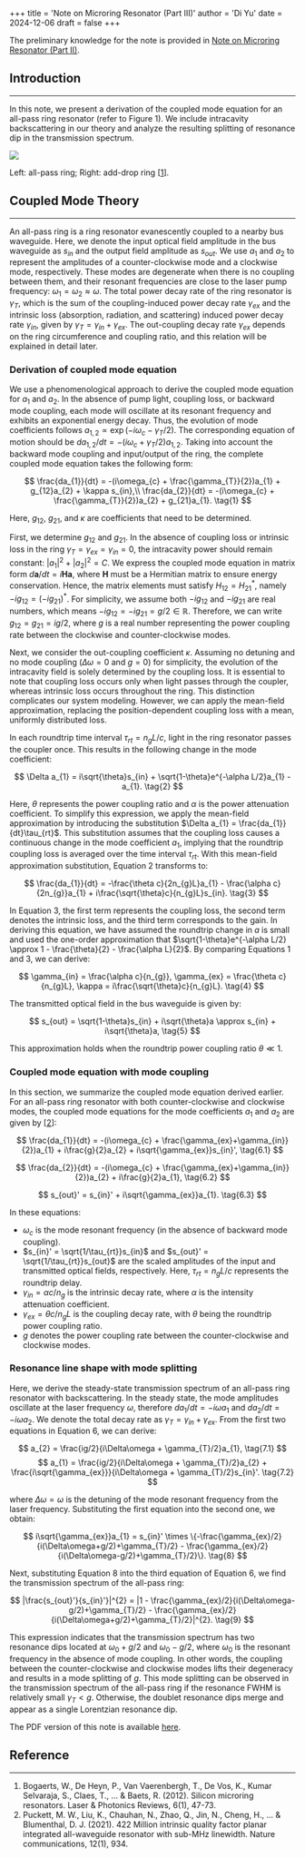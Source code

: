 +++
title = 'Note on Microring Resonator (Part III)'
author = 'Di Yu'
date = 2024-12-06
draft = false
+++

The preliminary knowledge for the note is provided in [Note on Microring Resonator (Part II)](https://nagato-d.github.io/notes_optoelectronics_basics/note-microring-resonator-ii/).

## Introduction

---

In this note, we present a derivation of the coupled mode equation for an all-pass ring resonator (refer to Figure 1). We include intracavity backscattering in our theory and analyze the resulting splitting of resonance dip in the transmission spectrum.

![](/posts/note-microring-resonator-III/fig1.png)

Left: all-pass ring; Right: add-drop ring [[1](#reference)].

## Coupled Mode Theory

---

An all-pass ring is a ring resonator evanescently coupled to a nearby bus waveguide. Here, we denote the input optical field amplitude in the bus waveguide as $s_{in}$ and the output field amplitude as $s_{out}$. We use $a_{1}$ and $a_{2}$ to represent the amplitudes of a counter-clockwise mode and a clockwise mode, respectively. These modes are degenerate when there is no coupling between them, and their resonant frequencies are close to the laser pump frequency: $\omega_{1} = \omega_{2} \approx \omega$. The total power decay rate of the ring resonator is $\gamma_{T}$, which is the sum of the coupling-induced power decay rate $\gamma_{ex}$ and the intrinsic loss (absorption, radiation, and scattering) induced power decay rate $\gamma_{in}$, given by $\gamma_{T} = \gamma_{in} + \gamma_{ex}$. The out-coupling decay rate $\gamma_{ex}$ depends on the ring circumference and coupling ratio, and this relation will be explained in detail later.

### Derivation of coupled mode equation

We use a phenomenological approach to derive the coupled mode equation for $a_{1}$ and $a_{2}$. In the absence of pump light, coupling loss, or backward mode coupling, each mode will oscillate at its resonant frequency and exhibits an exponential energy decay. Thus, the evolution of mode coefficients follows $a_{1,2} \propto \exp(-i\omega_{c} - \gamma_{T}/2)$. The corresponding equation of motion should be $da_{1,2}/dt = -(i\omega_{c}+\gamma_{T}/2)a_{1,2}$. Taking into account the backward mode coupling and input/output of the ring, the complete coupled mode equation takes the following form:

$$
\frac{da_{1}}{dt} = -(i\omega_{c} + \frac{\gamma_{T}}{2})a_{1} + g_{12}a_{2} + \kappa s_{in},\\
\frac{da_{2}}{dt} = -(i\omega_{c} + \frac{\gamma_{T}}{2})a_{2} + g_{21}a_{1}.  \tag{1}
$$

Here, $g_{12}$, $g_{21}$, and $\kappa$ are coefficients that need to be determined.

First, we determine $g_{12}$ and $g_{21}$. In the absence of coupling loss or intrinsic loss in the ring $\gamma_{T} = \gamma_{ex} = \gamma_{in} = 0$, the intracavity power should remain constant: $|a_{1}|^{2} + |a_{2}|^{2} = C$. We express the coupled mode equation in matrix form $d\mathbf{a}/dt = i\mathbf{H}\mathbf{a}$, where $\mathbf{H}$ must be a Hermitian matrix to ensure energy conservation. Hence, the matrix elements must satisfy $H_{12} = H_{21}^{ * }$, namely $-ig_{12} = (-ig_{21})^{*}$. For simplicity, we assume both $-ig_{12}$ and $-ig_{21}$ are real numbers, which means $-ig_{12} = -ig_{21} = g/2 \in \mathbb{R}$. Therefore, we can write $g_{12} = g_{21} = ig/2$, where $g$ is a real number representing the power coupling rate between the clockwise and counter-clockwise modes.

Next, we consider the out-coupling coefficient $\kappa$. Assuming no detuning and no mode coupling ($\Delta\omega = 0$ and $g = 0$) for simplicity, the evolution of the intracavity field is solely determined by the coupling loss. It is essential to note that coupling loss occurs only when light passes through the coupler, whereas intrinsic loss occurs throughout the ring. This distinction complicates our system modeling. However, we can apply the mean-field approximation, replacing the position-dependent coupling loss with a mean, uniformly distributed loss.

In each roundtrip time interval $\tau_{rt} = n_{g}L/c$, light in the ring resonator passes the coupler once. This results in the following change in the mode coefficient:

$$
\Delta a_{1} = i\sqrt{\theta}s_{in} + \sqrt{1-\theta}e^{-\alpha L/2}a_{1} - a_{1}.  \tag{2}
$$

Here, $\theta$ represents the power coupling ratio and $\alpha$ is the power attenuation coefficient. To simplify this expression, we apply the mean-field approximation by introducing the substitution $\Delta a_{1} = \frac{da_{1}}{dt}\tau_{rt}$. This substitution assumes that the coupling loss causes a continuous change in the mode coefficient $a_{1}$, implying that the roundtrip coupling loss is averaged over the time interval $\tau_{rt}$. With this mean-field approximation substitution, Equation 2 transforms to:

$$
\frac{da_{1}}{dt} = -\frac{\theta c}{2n_{g}L}a_{1} - \frac{\alpha c}{2n_{g}}a_{1} + i\frac{\sqrt{\theta}c}{n_{g}L}s_{in}.  \tag{3}
$$

In Equation 3, the first term represents the coupling loss, the second term denotes the intrinsic loss, and the third term corresponds to the gain. In deriving this equation, we have assumed the roundtrip change in $a$ is small and used the one-order approximation that $\sqrt{1-\theta}e^{-\alpha L/2} \approx 1 - \frac{\theta}{2} - \frac{\alpha L}{2}$. By comparing Equations 1 and 3, we can derive:

$$
\gamma_{in} = \frac{\alpha c}{n_{g}}, \gamma_{ex} = \frac{\theta c}{n_{g}L}, \kappa = i\frac{\sqrt{\theta}c}{n_{g}L}.  \tag{4}
$$

The transmitted optical field in the bus waveguide is given by:

$$
s_{out} = \sqrt{1-\theta}s_{in} + i\sqrt{\theta}a \approx s_{in} + i\sqrt{\theta}a,  \tag{5}
$$

This approximation holds when the roundtrip power coupling ratio $\theta \ll 1$.

### Coupled mode equation with mode coupling

In this section, we summarize the coupled mode equation derived earlier. For an all-pass ring resonator with both counter-clockwise and clockwise modes, the coupled mode equations for the mode coefficients $a_{1}$ and $a_{2}$ are given by [[2](#reference)]:

$$
\frac{da_{1}}{dt} = -(i\omega_{c} + \frac{\gamma_{ex}+\gamma_{in}}{2})a_{1} + i\frac{g}{2}a_{2} + i\sqrt{\gamma_{ex}}s_{in}',  \tag{6.1}
$$

$$
\frac{da_{2}}{dt} = -(i\omega_{c} + \frac{\gamma_{ex}+\gamma_{in}}{2})a_{2} + i\frac{g}{2}a_{1},  \tag{6.2}
$$

$$
s_{out}' = s_{in}' + i\sqrt{\gamma_{ex}}a_{1}.  \tag{6.3}
$$

In these equations:

- $\omega_{c}$ is the mode resonant frequency (in the absence of backward mode coupling).
- $s_{in}' = \sqrt{1/\tau_{rt}}s_{in}$ and $s_{out}' = \sqrt{1/\tau_{rt}}s_{out}$ are the scaled amplitudes of the input and transmitted optical fields, respectively. Here, $\tau_{rt} = n_{g}L/c$ represents the roundtrip delay.
- $\gamma_{in} = \alpha c/n_{g}$ is the intrinsic decay rate, where $\alpha$ is the intensity attenuation coefficient.
- $\gamma_{ex} = \theta c/n_{g}L$ is the coupling decay rate, with $\theta$ being the roundtrip power coupling ratio.
- $g$ denotes the power coupling rate between the counter-clockwise and clockwise modes.

### Resonance line shape with mode splitting

Here, we derive the steady-state transmission spectrum of an all-pass ring resonator with backscattering. In the steady state, the mode amplitudes oscillate at the laser frequency $\omega$, therefore $da_{1}/dt = -i\omega a_{1}$ and $da_{2}/dt = -i\omega a_{2}$. We denote the total decay rate as $\gamma_{T} = \gamma_{in}+\gamma_{ex}$. From the first two equations in Equation 6, we can derive:

$$
a_{2} = \frac{ig/2}{i\Delta\omega + \gamma_{T}/2}a_{1},  \tag{7.1}
$$
$$
a_{1} = \frac{ig/2}{i\Delta\omega + \gamma_{T}/2}a_{2} + \frac{i\sqrt{\gamma_{ex}}}{i\Delta\omega + \gamma_{T}/2}s_{in}'.  \tag{7.2}
$$

where $\Delta\omega = \omega$ is the detuning of the mode resonant frequency from the laser frequency. Substituting the first equation into the second one, we obtain:

$$
i\sqrt{\gamma_{ex}}a_{1} = s_{in}' \times \{-\frac{\gamma_{ex}/2}{i(\Delta\omega+g/2)+\gamma_{T}/2} - \frac{\gamma_{ex}/2}{i(\Delta\omega-g/2)+\gamma_{T}/2}\}.  \tag{8}
$$

Next, substituting Equation 8 into the third equation of Equation 6, we find the transmission spectrum of the all-pass ring:

$$
|\frac{s_{out}'}{s_{in}'}|^{2} = |1 - \frac{\gamma_{ex}/2}{i(\Delta\omega-g/2)+\gamma_{T}/2} - \frac{\gamma_{ex}/2}{i(\Delta\omega+g/2)+\gamma_{T}/2}|^{2}.  \tag{9}
$$

This expression indicates that the transmission spectrum has two resonance dips located at $\omega_{0} + g / 2$ and $\omega_{0} - g / 2$, where $\omega_{0}$ is the resonant frequency in the absence of mode coupling. In other words, the coupling between the counter-clockwise and clockwise modes lifts their degeneracy and results in a mode splitting of $g$. This mode splitting can be observed in the transmission spectrum of the all-pass ring if the resonance FWHM is relatively small $\gamma_{T} < g$. Otherwise, the doublet resonance dips merge and appear as a single Lorentzian resonance dip.

The PDF version of this note is available [here](/posts/note-microring-resonator-III/Note_ring_resonator_III.pdf).

## Reference

---

1. Bogaerts, W., De Heyn, P., Van Vaerenbergh, T., De Vos, K., Kumar Selvaraja, S., Claes, T., ... & Baets, R. (2012). Silicon microring resonators. Laser & Photonics Reviews, 6(1), 47-73.
2. Puckett, M. W., Liu, K., Chauhan, N., Zhao, Q., Jin, N., Cheng, H., ... & Blumenthal, D. J. (2021). 422 Million intrinsic quality factor planar integrated all-waveguide resonator with sub-MHz linewidth. Nature communications, 12(1), 934.